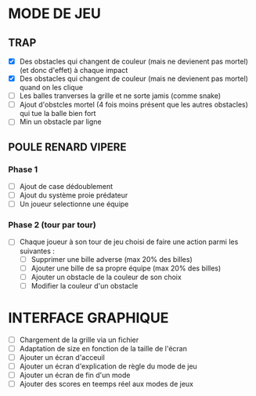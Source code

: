 # MODE DE JEU
## TRAP
- [X] Des obstacles qui changent de couleur (mais ne devienent pas mortel) (et donc d'effet) à chaque impact
- [X] Des obstacles qui changent de couleur (mais ne devienent pas mortel) quand on les clique
- [ ] Les balles tranverses la grille et ne sorte jamis (comme snake)
- [ ] Ajout d'obstcles mortel (4 fois moins présent que les autres obstacles) qui tue la balle bien fort
- [ ] Min un obstacle par ligne

## POULE RENARD VIPERE
### Phase 1
- [ ] Ajout de case dédoublement
- [ ] Ajout du système proie prédateur
- [ ] Un joueur selectionne une équipe
###  Phase 2 (tour par tour)
- [ ] Chaque joueur à son tour de jeu choisi de faire une action parmi les suivantes :
    - [ ] Supprimer une bille adverse (max 20% des billes)
    - [ ] Ajouter une bille de sa propre équipe (max 20% des billes)
    - [ ] Ajouter un obstacle de la couleur de son choix
    - [ ] Modifier la couleur d'un obstacle

# INTERFACE GRAPHIQUE
- [ ] Chargement de la grille via un fichier
- [ ] Adaptation de size en fonction de la taille de l'écran
- [ ] Ajouter un écran d'acceuil
- [ ] Ajouter un écran d'explication de règle du mode de jeu
- [ ] Ajouter un écran de fin d'un mode
- [ ] Ajouter des scores en teemps réel aux modes de jeux